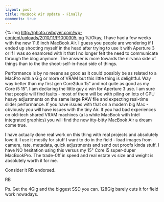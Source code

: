 ```yaml
---
layout: post
title: MacBook Air Update - Finally
comments: true
---
```

{% img http://photo.rwboyer.com/wp-content/uploads/2010/11/P1000305.jpg %}Okay, I have had a few weeks with the new 11.6 inch MacBook Air. I guess you people are wondering if I ended up shooting myself in the head after trying to use it with Aperture 3 or if I was so enamored with it that I no longer felt the need to communicate through the blog anymore. The answer is more towards the nirvana side of things than to the the shoot-self-in-head side of things.

Performance is by no means as good as it could possibly be as related to a MacPro with a Gig or more of VRAM but this little thing is delightful. Way way better than my first gen Core2duo 15" and not quite as good as my Core i5 15". I am declaring the little guy a win for Aperture 3 use. I am sure that people will find faults - most of them will be with piling on lots of GPU heavy adjustments on the same large RAW file and expecting real-time slider performance. If you have issues with that on a modern big Mac - obviously you will have issues with the tiny Air. If you had bad experiences on old-tech shared VRAM machines (a la white MacBook with Intel integrated graphics) you will find the new itty-bitty MacBook Air a dream come true.

I have actually done real work on this thing with real projects and absolutely love it. I use it mostly for stuff I want to do in the field - load images from camera, rate, metadata, quick adjustments and send out proofs kinda stuff. I have NO hesitation using this versus my 15" Core i5 super-duper MacBookPro. The trade-0ff in speed and real estate vs size and weight is absolutely worth it for me.

Consider it RB endorsed.

RB

Ps. Get the 4Gig and the biggest SSD you can. 128Gig barely cuts it for field work nowadays.